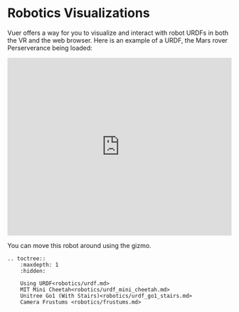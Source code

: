 # Robotics Visualizations

Vuer offers a way for you to visualize and interact with robot URDFs in both the VR and the web
browser. Here is an example of a URDF, the Mars rover Perserverance being loaded:

<iframe src="https://vuer.ai/?ws=ws%3A%2F%2Flocalhost%3A8012&background=131416,fff&collapseMenu=True&reconnect=0&scene=3gAJqGNoaWxkcmVukd4ABKhjaGlsZHJlbpHeAAaoY2hpbGRyZW6Qo3RhZ6RVcmRmo2tleaExo3NyY9lSaHR0cHM6Ly9yYXcuZ2l0aHVidXNlcmNvbnRlbnQuY29tL25hc2EtanBsL20yMDIwLXVyZGYtbW9kZWxzL21haW4vcm92ZXIvbTIwMjAudXJkZqtqb2ludFZhbHVlc94AAKhyb3RhdGlvbpPLQAkeuGAAAAAAAKN0YWenTW92YWJsZaNrZXmhMqhwb3NpdGlvbpMAAMs%2FwzMzQAAAAKN0YWelU2NlbmWja2V5oTOidXCTAAABpGdyaWTDqHNob3dMZXZhwqtyYXdDaGlsZHJlbpLeAASoY2hpbGRyZW6Qo3RhZ6xBbWJpZW50TGlnaHSja2V5tWRlZmF1bHRfYW1iaWVudF9saWdodKlpbnRlbnNpdHkB3gAFqGNoaWxkcmVukKN0YWewRGlyZWN0aW9uYWxMaWdodKNrZXm5ZGVmYXVsdF9kaXJlY3Rpb25hbF9saWdodKlpbnRlbnNpdHkBpmhlbHBlcsOsaHRtbENoaWxkcmVukLJiYWNrZ3JvdW5kQ2hpbGRyZW6Q" width="100%" height="400px" frameborder="0"></iframe>

You can move this robot around using the gizmo.

```{eval-rst}
.. toctree::
    :maxdepth: 1
    :hidden:
    
    Using URDF<robotics/urdf.md>
    MIT Mini Cheetah<robotics/urdf_mini_cheetah.md>
    Unitree Go1 (With Stairs)<robotics/urdf_go1_stairs.md>
    Camera Frustums <robotics/frustums.md>
```
